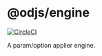 # @odjs/engine

[![CircleCI](https://circleci.com/gh/manferlo81/odjs-engine.svg?style=svg&circle-token=8751168fe02698c2172878c2ef5751883fac9f98)](https://circleci.com/gh/manferlo81/odjs-engine)

A param/option applier engine.
